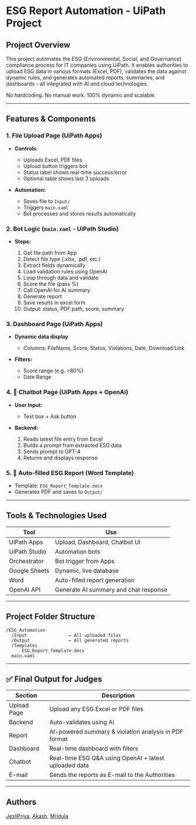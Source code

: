 # ESG Report Automation - UiPath Project

## Project Overview

This project automates the ESG (Environmental, Social, and Governance) compliance process for IT companies using UiPath. It enables authorities to upload ESG data in various formats (Excel, PDF), validates the data against dynamic rules, and generates automated reports, summaries, and dashboards - all integrated with AI and cloud technologies.

No hardcoding. No manual work. 100% dynamic and scalable.

---

## Features & Components

### 1. File Upload Page (UiPath Apps)

* **Controls:**

  * Uploads Excel, PDF files
  * Upload button triggers bot
  * Status label shows real-time success/error
  * Optional table shows last 3 uploads

* **Automation:**

  * Saves file to `Input/`
  * Triggers `main.xaml`
  * Bot processes and stores results automatically

### 2. Bot Logic (`main.xaml` - UiPath Studio)

* **Steps:**

  1. Get file path from App
  2. Detect file type (.xlsx, .pdf, etc.)
  3. Extract fields dynamically
  4. Load validation rules using OpenAI
  5. Loop through data and validate
  6. Score the file (pass %)
  7. Call OpenAI for AI summary
  8. Generate report 
  9. Save results in excel form
  10. Output: status, PDF path, score, summary

### 3. Dashboard Page (UiPath Apps)

* **Dynamic data display**

  * Columns: FileName, Score, Status, Violations, Date, Download Link
* **Filters:**

  * Score range (e.g. >80%)
  * Date Range

### 4. 🧠 Chatbot Page (UiPath Apps + OpenAi)

* **User Input:**

  * Text box + Ask button
* **Backend:**

  1. Reads latest file entry from Excel
  2. Builds a prompt from extracted ESG data
  3. Sends prompt to GPT-4
  4. Returns and displays response

### 5. 📄 Auto-filled ESG Report (Word Template)

* Template: `ESG_Report_Template.docx`
* Generates PDF and saves to `Output/`

---

## Tools & Technologies Used

| Tool          | Use                                   |
| ------------- | ------------------------------------- |
| UiPath Apps   | Upload, Dashboard, Chatbot UI         |
| UiPath Studio | Automation bots                       |
| Orchestrator  | Bot trigger from Apps                 |
| Google Sheets | Dynamic, live database                |
| Word          | Auto-filled report generation         |
| OpenAI API    | Generate AI summary and chat response |

---

## Project Folder Structure

```
/ESG_Automation
  /Input                ← All uploaded files
  /Output               ← All generated reports
  /Templates
      ESG_Report_Template.docx
  main.xaml
```

---

## ✅ Final Output for Judges

| Section     | Description                                             |
| ----------- | ------------------------------------------------------- |
| Upload Page | Upload any ESG Excel or PDF files                       |
| Backend     | Auto-validates using AI                                 |
| Report      | AI-powered summary & violation analysis in PDF format   |
| Dashboard   | Real-time dashboard with filters                        |
| Chatbot     | Real-time ESG Q\&A using OpenAI + latest uploaded data  |
| E-mail      | Sends the reports as E-mail to the Authorities          | 

---

## Authors

[JesliPriya](https://github.com/jeslipriya), [Akash](https://github.com/Akashmathiyalagan), [Mridula](https://github.com/MRIDULA-0-9)
